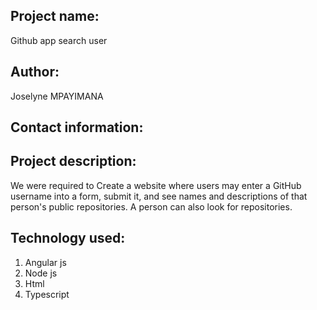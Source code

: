 ## Project name:

Github app search user

## Author:

Joselyne MPAYIMANA

## Contact information:

## Project description:

 We were required to Create a website where users may enter a GitHub username into a form, submit it, and see names and descriptions of that person's public repositories. A person can also look for repositories.

 ## Technology used:

 1. Angular js
 2. Node js
 3. Html
 4. Typescript
